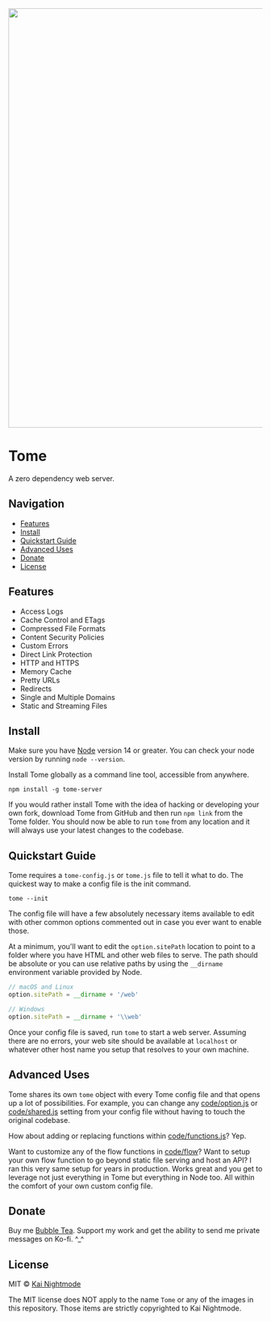 <img src="https://raw.githubusercontent.com/nightmode/tome/main/images/tome.jpg" width="830" alt="">

# Tome

A zero dependency web server.

## Navigation

* [Features](#features)
* [Install](#install)
* [Quickstart Guide](#quickstart-guide)
* [Advanced Uses](#advanced-uses)
* [Donate](#donate)
* [License](#license)

## Features

* Access Logs
* Cache Control and ETags
* Compressed File Formats
* Content Security Policies
* Custom Errors
* Direct Link Protection
* HTTP and HTTPS
* Memory Cache
* Pretty URLs
* Redirects
* Single and Multiple Domains
* Static and Streaming Files

## Install

Make sure you have [Node](https://nodejs.org/en/) version 14 or greater. You can check your node version by running `node --version`.

Install Tome globally as a command line tool, accessible from anywhere.

```
npm install -g tome-server
```

If you would rather install Tome with the idea of hacking or developing your own fork, download Tome from GitHub and then run `npm link` from the Tome folder. You should now be able to run `tome` from any location and it will always use your latest changes to the codebase.

## Quickstart Guide

Tome requires a `tome-config.js` or `tome.js` file to tell it what to do. The quickest way to make a config file is the init command.

```
tome --init
```

The config file will have a few absolutely necessary items available to edit with other common options commented out in case you ever want to enable those.

At a minimum, you'll want to edit the `option.sitePath` location to point to a folder where you have HTML and other web files to serve. The path should be absolute or you can use relative paths by using the `__dirname` environment variable provided by Node.

```js
// macOS and Linux
option.sitePath = __dirname + '/web'

// Windows
option.sitePath = __dirname + '\\web'
```

Once your config file is saved, run `tome` to start a web server. Assuming there are no errors, your web site should be available at `localhost` or whatever other host name you setup that resolves to your own machine.

## Advanced Uses

Tome shares its own `tome` object with every Tome config file and that opens up a lot of possibilities. For example, you can change any [code/option.js](https://github.com/nightmode/tome/blob/main/code/option.js) or [code/shared.js](https://github.com/nightmode/tome/blob/main/code/shared.js) setting from your config file without having to touch the original codebase.

How about adding or replacing functions within [code/functions.js](https://github.com/nightmode/tome/blob/main/code/functions.js)? Yep.

Want to customize any of the flow functions in [code/flow](https://github.com/nightmode/tome/tree/main/code/flow)? Want to setup your own flow function to go beyond static file serving and host an API? I ran this very same setup for years in production. Works great and you get to leverage not just everything in Tome but everything in Node too. All within the comfort of your own custom config file.

## Donate

Buy me [Bubble Tea](https://ko-fi.com/kai_nightmode). Support my work and get the ability to send me private messages on Ko-fi. ^_^

## License

MIT © [Kai Nightmode](https://twitter.com/kai_nightmode)

The MIT license does NOT apply to the name `Tome` or any of the images in this repository. Those items are strictly copyrighted to Kai Nightmode.